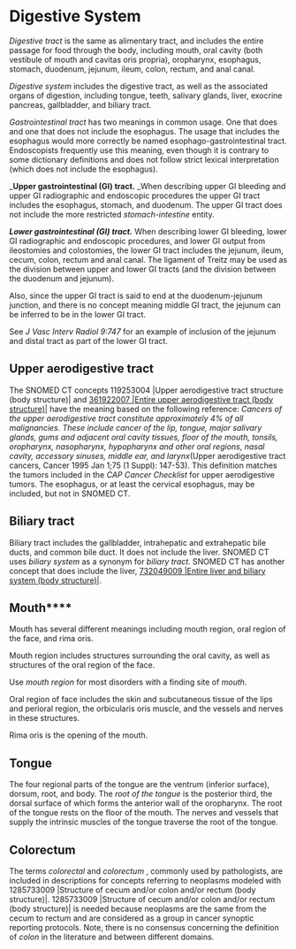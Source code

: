 # Digestive System

_Digestive tract_ is the same as alimentary tract, and includes the entire passage for food through the body, including mouth, oral cavity (both vestibule of mouth and cavitas oris propria), oropharynx, esophagus, stomach, duodenum, jejunum, ileum, colon, rectum, and anal canal.

_Digestive system_ includes the digestive tract, as well as the associated organs of digestion, including tongue, teeth, salivary glands, liver, exocrine pancreas, gallbladder, and biliary tract.

_Gastrointestinal tract_ has two meanings in common usage. One that does and one that does not include the esophagus. The usage that includes the esophagus would more correctly be named esophago-gastrointestinal tract. Endoscopists frequently use this meaning, even though it is contrary to some dictionary definitions and does not follow strict lexical interpretation (which does not include the esophagus).

_**Upper gastrointestinal (GI) tract.** _When describing upper GI bleeding and upper GI radiographic and endoscopic procedures the upper GI tract includes the esophagus, stomach, and duodenum. The upper GI tract does not include the more restricted  _stomach-intestine_ entity.

**_Lower gastrointestinal (GI) tract._** When describing lower GI bleeding, lower GI radiographic and endoscopic procedures, and lower GI output from ileostomies and colostomies, the lower GI tract includes the jejunum, ileum, cecum, colon, rectum and anal canal. The ligament of Treitz may be used as the division between upper and lower GI tracts (and the division between the duodenum and jejunum).

Also, since the upper GI tract is said to end at the duodenum-jejunum junction, and there is no concept meaning middle GI tract, the jejunum can be inferred to be in the lower GI tract.

See  _J Vasc Interv Radiol 9:747_ for an example of inclusion of the jejunum and distal tract as part of the lower GI tract.

## Upper aerodigestive tract

The SNOMED CT concepts 119253004 |Upper aerodigestive tract structure (body structure)| and [361922007 |Entire upper aerodigestive tract (body structure)|](http://snomed.info/id/361922007) have the meaning based on the following reference:  _Cancers of the upper aerodigestive tract constitute approximately 4% of all malignancies. These include cancer of the lip, tongue, major salivary glands, gums and adjacent oral cavity tissues, floor of the mouth, tonsils, oropharynx, nasopharynx, hypopharynx and other oral regions, nasal cavity, accessory sinuses, middle ear, and larynx_(Upper aerodigestive tract cancers, Cancer 1995 Jan 1;75 (1 Suppl): 147-53). This definition matches the tumors included in the  _CAP Cancer Checklist_ for upper aerodigestive tumors. The esophagus, or at least the cervical esophagus, may be included, but not in SNOMED CT.

## Biliary tract

Biliary tract includes the gallbladder, intrahepatic and extrahepatic bile ducts, and common bile duct. It does not include the liver. SNOMED CT uses  _biliary system_ as a synonym for  _biliary tract._ SNOMED CT has another concept that does include the liver, [ 732049009 |Entire liver and biliary system (body structure)|](http://snomed.info/id/732049009).

## Mouth****

Mouth has several different meanings including mouth region, oral region of the face, and rima oris.

Mouth region includes structures surrounding the oral cavity, as well as structures of the oral region of the face. 

Use  _mouth region_ for most disorders with a finding site of  _mouth_.

Oral region of face includes the skin and subcutaneous tissue of the lips and perioral region, the orbicularis oris muscle, and the vessels and nerves in these structures.

Rima oris is the opening of the mouth.

## Tongue

The four regional parts of the tongue are the ventrum (inferior surface), dorsum, root, and body. The  _root of the tongue_ is the posterior third, the dorsal surface of which forms the anterior wall of the oropharynx. The root of the tongue rests on the floor of the mouth. The nerves and vessels that supply the intrinsic muscles of the tongue traverse the root of the tongue.

## Colorectum

The terms _colorectal_ and _colorectum_ , commonly used by pathologists, are included in descriptions for concepts referring to neoplasms modeled with 1285733009 |Structure of cecum and/or colon and/or rectum (body structure)|. 1285733009 |Structure of cecum and/or colon and/or rectum (body structure)| is needed because neoplasms are the same from the cecum to rectum and are considered as a group in cancer synoptic reporting protocols. Note, there is no consensus concerning the definition of _colon_ in the literature and between different domains.
